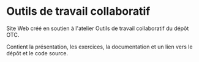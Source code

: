 # Outils de travail collaboratif

Site Web créé en soutien à l'atelier Outils de travail collaboratif du dépôt OTC.

Contient la présentation, les exercices, la documentation et un lien vers le dépôt et le code source.